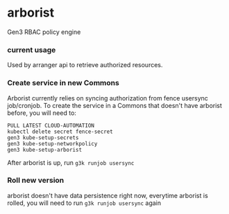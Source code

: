 # arborist
Gen3 RBAC policy engine

### current usage
Used by arranger api to retrieve authorized resources.

### Create service in new Commons
Arborist currently relies on syncing authorization from fence usersync job/cronjob. To create the service in a Commons that doesn't have arborist before, you will need to:
```
PULL LATEST CLOUD-AUTOMATION
kubectl delete secret fence-secret
gen3 kube-setup-secrets
gen3 kube-setup-networkpolicy
gen3 kube-setup-arborist
```
After arborist is up, run `g3k runjob usersync`


### Roll new version
arborist doesn't have data persistence right now, everytime arborist is rolled, you will need to run `g3k runjob usersync` again
